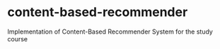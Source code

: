 # content-based-recommender
Implementation of Content-Based Recommender System for the study course
